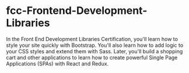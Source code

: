 # fcc-Frontend-Development-Libraries
In the Front End Development Libraries Certification, you'll learn how to style your site quickly with Bootstrap. You'll also learn how to add logic to your CSS styles and extend them with Sass.  Later, you'll build a shopping cart and other applications to learn how to create powerful Single Page Applications (SPAs) with React and Redux.
